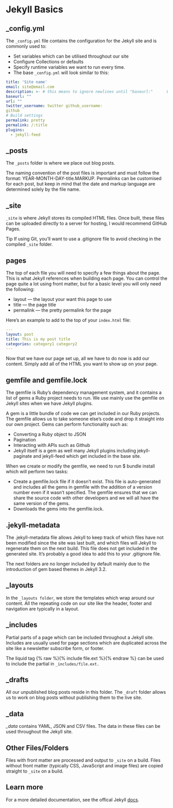 # Jekyll Basics

## _config.yml
The `_config.yml` file contains the configuration for the Jekyll site and is commonly used to:

- Set variables which can be utilised throughout our site
- Configure Collections or defaults
- Specify runtime variables we want to run every time.
- The base `_config.yml` will look similar to this:

```yaml
title: 'Site name' 
email: site@email.com 
description: >- # this means to ignore newlines until "baseurl:"      Write an awesome description for your new site here. You can edit this   line in _config.yml. It will appear in your document head meta (for   Google search results) and in your feed.xml site description. 
baseurl: "" 
url: "" 
twitter_username: twitter github_username:  
github  
# Build settings 
permalink: pretty 
permalink: /:title 
plugins:   
  - jekyll-feed
```

## _posts
The `_posts` folder is where we place out blog posts.

The naming convention of the post files is important and must follow the format: YEAR-MONTH-DAY-title.MARKUP. Permalinks can be customised for each post, but keep in mind that the date and markup language are determined solely by the file name.

## _site
`_site` is where Jekyll stores its compiled HTML files. Once built, these files can be uploaded directly to a server for hosting, I would recommend GitHub Pages.

Tip If using Git, you’ll want to use a .gitignore file to avoid checking in the compiled `_site` folder.

## pages

The top of each file you will need to specify a few things about the page. This is what Jekyll references when building each page. You can control the page quite a lot using front matter, but for a basic level you will only need the following:

- layout — the layout your want this page to use
- title — the page title
- permalink — the pretty permalink for the page

Here’s an example to add to the top of your `index.html` file:

```yaml
---
layout: post
title: This is my post title
categories: category1 category2
---
```
Now that we have our page set up, all we have to do now is add our content. Simply add all of the HTML you want to show up on your page.

## gemfile and gemfile.lock
The gemfile is Ruby’s dependency management system, and it contains a list of gems a Ruby project needs to run. We use mainly use the gemfile on Jekyll sites when we have Jekyll plugins.

A gem is a little bundle of code we can get included in our Ruby projects. The gemfile allows us to take someone else’s code and drop it straight into our own project. Gems can perform functionality such as:

- Converting a Ruby object to JSON
- Pagination
- Interacting with APIs such as Github
- Jekyll itself is a gem as well many Jekyll plugins including jekyll-paginate and jekyll-feed which get included in the base site.

When we create or modify the gemfile, we need to run $ bundle install which will perform two tasks:

- Create a gemfile.lock file if it doesn’t exist. This file is auto-generated and includes all the gems in gemfile with the addition of a version number even if it wasn’t specified. The gemfile ensures that we can share the source code with other developers and we will all have the same version of the gems.
- Downloads the gems into the gemfile.lock.

## .jekyll-metadata
The .jekyll-metadata file allows Jekyll to keep track of which files have not been modified since the site was last built, and which files will Jekyll to regenerate them on the next build. This file does not get included in the generated site. It’s probably a good idea to add this to your .gitignore file.

The next folders are no longer included by default mainly due to the introduction of gem based themes in Jekyll 3.2.

## _layouts
In the `_layouts folder`, we store the templates which wrap around our content. All the repeating code on our site like the header, footer and navigation are typically in a layout.

## _includes
Partial parts of a page which can be included throughout a Jekyll site. Includes are usually used for page sections which are duplicated across the site like a newsletter subscribe form, or footer.

The liquid tag {% raw %}{% include file.ext %}{% endraw %} can be used to include the partial in `_includes/file.ext.`

## _drafts
All our unpublished blog posts reside in this folder. The `_draft` folder allows us to work on blog posts without publishing them to the live site.

## _data
*_data* contains YAML, JSON and CSV files. The data in these files can be used throughout the Jekyll site.

## Other Files/Folders
Files with front matter are processed and output to `_site` on a build. Files without front matter (typically CSS, JavaScript and image files) are copied straight to `_site` on a build.

## Learn more

For a more detailed documentation, see the offical Jekyll [docs](https://jekyllrb.com/docs/).